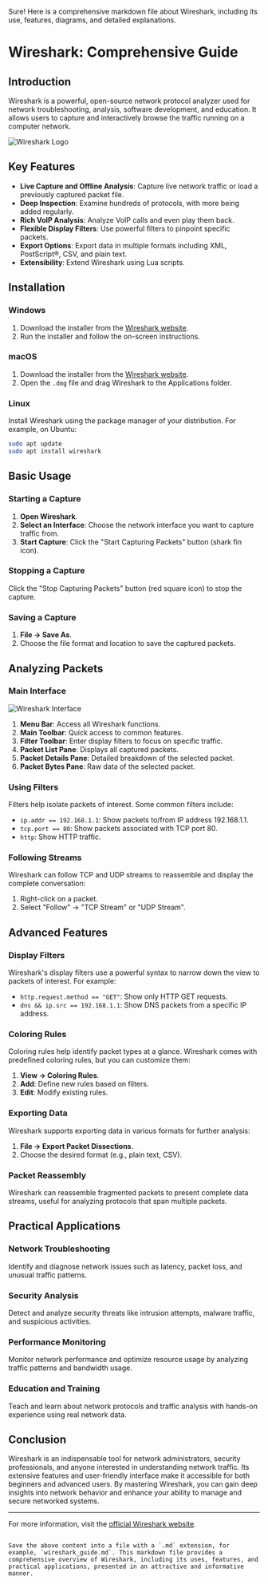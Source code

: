 Sure! Here is a comprehensive markdown file about Wireshark, including its use, features, diagrams, and detailed explanations.


# Wireshark: Comprehensive Guide

## Introduction

Wireshark is a powerful, open-source network protocol analyzer used for network troubleshooting, analysis, software development, and education. It allows users to capture and interactively browse the traffic running on a computer network.

![Wireshark Logo](https://miro.medium.com/v2/resize:fit:960/1*sOhbhWnnmBx7TxHddLPW0Q.png)

## Key Features

- **Live Capture and Offline Analysis**: Capture live network traffic or load a previously captured packet file.
- **Deep Inspection**: Examine hundreds of protocols, with more being added regularly.
- **Rich VoIP Analysis**: Analyze VoIP calls and even play them back.
- **Flexible Display Filters**: Use powerful filters to pinpoint specific packets.
- **Export Options**: Export data in multiple formats including XML, PostScript®, CSV, and plain text.
- **Extensibility**: Extend Wireshark using Lua scripts.

## Installation

### Windows

1. Download the installer from the [Wireshark website](https://www.wireshark.org/download.html).
2. Run the installer and follow the on-screen instructions.

### macOS

1. Download the installer from the [Wireshark website](https://www.wireshark.org/download.html).
2. Open the `.dmg` file and drag Wireshark to the Applications folder.

### Linux

Install Wireshark using the package manager of your distribution. For example, on Ubuntu:

```bash
sudo apt update
sudo apt install wireshark
```

## Basic Usage

### Starting a Capture

1. **Open Wireshark**.
2. **Select an Interface**: Choose the network interface you want to capture traffic from.
3. **Start Capture**: Click the "Start Capturing Packets" button (shark fin icon).

### Stopping a Capture

Click the "Stop Capturing Packets" button (red square icon) to stop the capture.

### Saving a Capture

1. **File -> Save As**.
2. Choose the file format and location to save the captured packets.

## Analyzing Packets

### Main Interface

![Wireshark Interface](https://encrypted-tbn0.gstatic.com/images?q=tbn:ANd9GcSP5apzcMqloXaM568zpM0qxpgimC9dRFtUZQ&s)

1. **Menu Bar**: Access all Wireshark functions.
2. **Main Toolbar**: Quick access to common features.
3. **Filter Toolbar**: Enter display filters to focus on specific traffic.
4. **Packet List Pane**: Displays all captured packets.
5. **Packet Details Pane**: Detailed breakdown of the selected packet.
6. **Packet Bytes Pane**: Raw data of the selected packet.

### Using Filters

Filters help isolate packets of interest. Some common filters include:

- `ip.addr == 192.168.1.1`: Show packets to/from IP address 192.168.1.1.
- `tcp.port == 80`: Show packets associated with TCP port 80.
- `http`: Show HTTP traffic.

### Following Streams

Wireshark can follow TCP and UDP streams to reassemble and display the complete conversation:

1. Right-click on a packet.
2. Select "Follow" -> "TCP Stream" or "UDP Stream".

## Advanced Features

### Display Filters

Wireshark's display filters use a powerful syntax to narrow down the view to packets of interest. For example:

- `http.request.method == "GET"`: Show only HTTP GET requests.
- `dns && ip.src == 192.168.1.1`: Show DNS packets from a specific IP address.

### Coloring Rules

Coloring rules help identify packet types at a glance. Wireshark comes with predefined coloring rules, but you can customize them:

1. **View -> Coloring Rules**.
2. **Add**: Define new rules based on filters.
3. **Edit**: Modify existing rules.

### Exporting Data

Wireshark supports exporting data in various formats for further analysis:

1. **File -> Export Packet Dissections**.
2. Choose the desired format (e.g., plain text, CSV).

### Packet Reassembly

Wireshark can reassemble fragmented packets to present complete data streams, useful for analyzing protocols that span multiple packets.

## Practical Applications

### Network Troubleshooting

Identify and diagnose network issues such as latency, packet loss, and unusual traffic patterns.

### Security Analysis

Detect and analyze security threats like intrusion attempts, malware traffic, and suspicious activities.

### Performance Monitoring

Monitor network performance and optimize resource usage by analyzing traffic patterns and bandwidth usage.

### Education and Training

Teach and learn about network protocols and traffic analysis with hands-on experience using real network data.

## Conclusion

Wireshark is an indispensable tool for network administrators, security professionals, and anyone interested in understanding network traffic. Its extensive features and user-friendly interface make it accessible for both beginners and advanced users. By mastering Wireshark, you can gain deep insights into network behavior and enhance your ability to manage and secure networked systems.

---

For more information, visit the [official Wireshark website](https://www.wireshark.org/).

```

Save the above content into a file with a `.md` extension, for example, `wireshark_guide.md`. This markdown file provides a comprehensive overview of Wireshark, including its uses, features, and practical applications, presented in an attractive and informative manner.